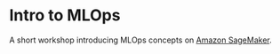 # Intro to MLOps

A short workshop introducing MLOps concepts on [Amazon SageMaker](https://aws.amazon.com/sagemaker/).
